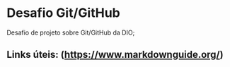 # Desafio Git/GitHub
Desafio de projeto sobre Git/GitHub da DIO;

## Links úteis: (https://www.markdownguide.org/)
